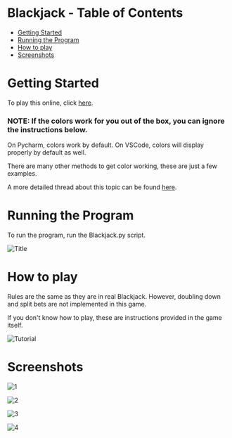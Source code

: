 # Blackjack - Table of Contents
- [Getting Started](#getting-started)
- [Running the Program](#running-the-program)
- [How to play](#how-to-play)
- [Screenshots](#screenshots)


# Getting Started

 To play this online, click [here](https://replit.com/talk/share/Blackjack/139070).
### NOTE: If the colors work for you out of the box, you can ignore the instructions below.

On Pycharm, colors work by default. On VSCode, colors will display properly by default as well.

There are many other methods to get color working, these are just a few examples. 

A more detailed thread about this topic can be found [here](https://stackoverflow.com/questions/2048509/how-to-echo-with-different-colors-in-the-windows-command-line).

# Running the Program

To run the program, run the Blackjack.py script.

![Title](https://i.imgur.com/wrv7y5o.png)

# How to play

Rules are the same as they are in real Blackjack. However, doubling down and split bets are not implemented in this game. 

If you don't know how to play, these are instructions provided in the game itself.

![Tutorial](https://i.imgur.com/w7BveX9.png)

# Screenshots

![1](https://i.imgur.com/8c1gKBT.png)

![2](https://i.imgur.com/tHU9aur.png)

![3](https://i.imgur.com/7Qh7ZaS.png)

![4](https://i.imgur.com/93AszIq.png)
